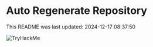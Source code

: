 # Auto Regenerate Repository

This README was last updated: 2024-12-17 08:37:50

 ![TryHackMe](https://tryhackme.com/badge/533634)
